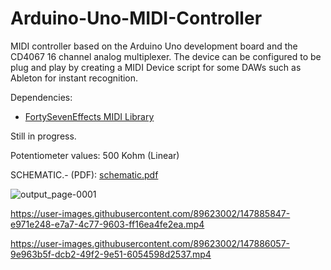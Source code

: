 # Arduino-Uno-MIDI-Controller
MIDI controller based on the Arduino Uno development board and the CD4067 16 channel analog multiplexer. The device can be configured to be plug and play by creating a MIDI Device script for some DAWs such as Ableton for instant recognition.

Dependencies:
-  [FortySevenEffects MIDI Library](https://github.com/FortySevenEffects/arduino_midi_library)

Still in progress.

Potentiometer values: 500 Kohm (Linear)

SCHEMATIC.- (PDF): [schematic.pdf](https://github.com/SSMTBPSSCNTPGTS/Arduino-Uno-MIDI-Controller/files/7755505/output.pdf)

![output_page-0001](https://user-images.githubusercontent.com/89623002/146935323-eefda356-657d-44a9-914d-c8104fda27a6.jpg)


https://user-images.githubusercontent.com/89623002/147885847-e971e248-e7a7-4c77-9603-ff16ea4fe2ea.mp4



https://user-images.githubusercontent.com/89623002/147886057-9e963b5f-dcb2-49f2-9e51-6054598d2537.mp4

